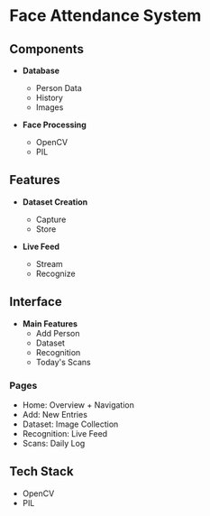 # Face Attendance System 

## Components
- **Database**
  - Person Data
  - History
  - Images

- **Face Processing**
  - OpenCV
  - PIL

## Features
- **Dataset Creation**
  - Capture
  - Store

- **Live Feed**
  - Stream
  - Recognize

## Interface
- **Main Features**
  - Add Person
  - Dataset
  - Recognition
  - Today's Scans

### Pages
- Home: Overview + Navigation
- Add: New Entries
- Dataset: Image Collection
- Recognition: Live Feed
- Scans: Daily Log

## Tech Stack
- OpenCV
- PIL
